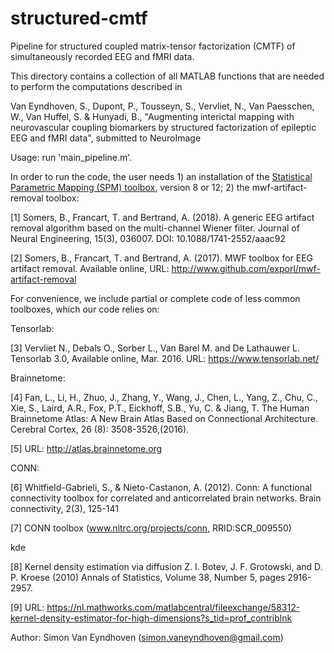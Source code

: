 # structured-cmtf
Pipeline for structured coupled matrix-tensor factorization (CMTF) of simultaneously recorded EEG and fMRI data.

This directory contains a collection of all MATLAB functions that are needed to perform the computations described in

Van Eyndhoven, S., Dupont, P., Tousseyn, S., Vervliet, N., Van Paesschen, W., Van Huffel, S. & Hunyadi, B., 
"Augmenting interictal mapping with neurovascular coupling biomarkers by structured factorization of epileptic EEG and fMRI data", 
submitted to NeuroImage

Usage: run 'main_pipeline.m'.

In order to run the code, the user needs 1) an installation of the [Statistical Parametric Mapping (SPM) toolbox](https://www.fil.ion.ucl.ac.uk/spm/software/), version 8 or 12; 2) the mwf-artifact-removal toolbox:

[1] Somers, B., Francart, T. and Bertrand, A. (2018). A generic EEG artifact removal algorithm based on the multi-channel Wiener filter. Journal of Neural Engineering, 15(3), 036007. DOI: 10.1088/1741-2552/aaac92 

[2] Somers, B., Francart, T. and Bertrand, A. (2017). MWF toolbox for EEG artifact removal. Available online, URL: http://www.github.com/exporl/mwf-artifact-removal


For convenience, we include partial or complete code of less common toolboxes, which our code relies on:

Tensorlab: 

[3] Vervliet N., Debals O., Sorber L., Van Barel M. and De Lathauwer L. Tensorlab 3.0, Available online, Mar. 2016. URL: https://www.tensorlab.net/

Brainnetome:

[4] Fan, L., Li, H., Zhuo, J., Zhang, Y., Wang, J., Chen, L., Yang, Z., Chu, C., Xie, S., Laird, A.R., Fox, P.T., Eickhoff, S.B., Yu, C. & Jiang, T. The Human Brainnetome Atlas: A New Brain Atlas Based on Connectional Architecture. Cerebral Cortex, 26 (8): 3508-3526,(2016). 

[5] URL: http://atlas.brainnetome.org

CONN:

[6] Whitfield-Gabrieli, S., & Nieto-Castanon, A. (2012). Conn: A functional connectivity toolbox for correlated and anticorrelated brain networks. Brain connectivity, 2(3), 125-141

[7] CONN toolbox (www.nitrc.org/projects/conn, RRID:SCR_009550)

kde

[8] Kernel density estimation via diffusion Z. I. Botev, J. F. Grotowski, and D. P. Kroese (2010) Annals of Statistics, Volume 38, Number 5, pages 2916-2957.

[9] URL: https://nl.mathworks.com/matlabcentral/fileexchange/58312-kernel-density-estimator-for-high-dimensions?s_tid=prof_contriblnk

Author: Simon Van Eyndhoven (simon.vaneyndhoven@gmail.com)
